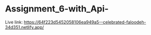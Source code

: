 # Assignment_6-with_Api-
Live link: https://64f223d5452058106ea949a5--celebrated-faloodeh-34d351.netlify.app/

